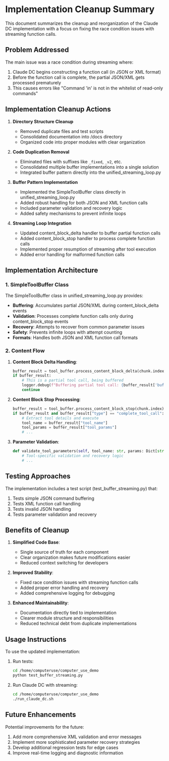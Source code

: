 # Implementation Cleanup Summary

This document summarizes the cleanup and reorganization of the Claude DC implementation with a focus on fixing the race condition issues with streaming function calls.

## Problem Addressed

The main issue was a race condition during streaming where:

1. Claude DC begins constructing a function call (in JSON or XML format)
2. Before the function call is complete, the partial JSON/XML gets processed prematurely
3. This causes errors like "Command 'in' is not in the whitelist of read-only commands"

## Implementation Cleanup Actions

1. **Directory Structure Cleanup**
   - Removed duplicate files and test scripts
   - Consolidated documentation into /docs directory
   - Organized code into proper modules with clear organization

2. **Code Duplication Removal**
   - Eliminated files with suffixes like `_fixed`, `_v2`, etc.
   - Consolidated multiple buffer implementations into a single solution
   - Integrated buffer pattern directly into the unified_streaming_loop.py

3. **Buffer Pattern Implementation**
   - Implemented the SimpleToolBuffer class directly in unified_streaming_loop.py
   - Added robust handling for both JSON and XML function calls
   - Included parameter validation and recovery logic
   - Added safety mechanisms to prevent infinite loops

4. **Streaming Loop Integration**
   - Updated content_block_delta handler to buffer partial function calls
   - Added content_block_stop handler to process complete function calls
   - Implemented proper resumption of streaming after tool execution
   - Added error handling for malformed function calls

## Implementation Architecture

### 1. SimpleToolBuffer Class

The SimpleToolBuffer class in unified_streaming_loop.py provides:

- **Buffering**: Accumulates partial JSON/XML during content_block_delta events
- **Validation**: Processes complete function calls only during content_block_stop events
- **Recovery**: Attempts to recover from common parameter issues
- **Safety**: Prevents infinite loops with attempt counting
- **Formats**: Handles both JSON and XML function call formats

### 2. Content Flow

1. **Content Block Delta Handling**:
   ```python
   buffer_result = tool_buffer.process_content_block_delta(chunk.index, chunk.delta)
   if buffer_result:
       # This is a partial tool call, being buffered
       logger.debug(f"Buffering partial tool call: {buffer_result['buffer'][:50]}...")
       continue
   ```

2. **Content Block Stop Processing**:
   ```python
   buffer_result = tool_buffer.process_content_block_stop(chunk.index)
   if buffer_result and buffer_result["type"] == "complete_tool_call":
       # Extract tool details and execute
       tool_name = buffer_result["tool_name"]
       tool_params = buffer_result["tool_params"]
       # ...
   ```

3. **Parameter Validation**:
   ```python
   def validate_tool_parameters(self, tool_name: str, params: Dict[str, Any]):
       # Tool-specific validation and recovery logic
       # ...
   ```

## Testing Approaches

The implementation includes a test script (test_buffer_streaming.py) that:

1. Tests simple JSON command buffering
2. Tests XML function call handling
3. Tests invalid JSON handling
4. Tests parameter validation and recovery

## Benefits of Cleanup

1. **Simplified Code Base**:
   - Single source of truth for each component
   - Clear organization makes future modifications easier
   - Reduced context switching for developers

2. **Improved Stability**:
   - Fixed race condition issues with streaming function calls
   - Added proper error handling and recovery
   - Added comprehensive logging for debugging

3. **Enhanced Maintainability**:
   - Documentation directly tied to implementation
   - Clearer module structure and responsibilities
   - Reduced technical debt from duplicate implementations

## Usage Instructions

To use the updated implementation:

1. Run tests:
   ```bash
   cd /home/computeruse/computer_use_demo
   python test_buffer_streaming.py
   ```

2. Run Claude DC with streaming:
   ```bash
   cd /home/computeruse/computer_use_demo
   ./run_claude_dc.sh
   ```

## Future Enhancements

Potential improvements for the future:

1. Add more comprehensive XML validation and error messages
2. Implement more sophisticated parameter recovery strategies
3. Develop additional regression tests for edge cases
4. Improve real-time logging and diagnostic information